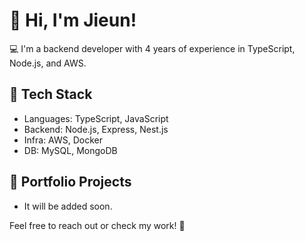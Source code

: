# 👋 Hi, I'm Jieun!

💻 I'm a backend developer with 4 years of experience in TypeScript, Node.js, and AWS.

## 🔧 Tech Stack
- Languages: TypeScript, JavaScript
- Backend: Node.js, Express, Nest.js
- Infra: AWS, Docker
- DB: MySQL, MongoDB

## 📌 Portfolio Projects
- It will be added soon.

Feel free to reach out or check my work! 🌟

